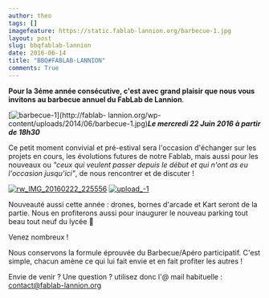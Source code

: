```yaml
---
author: theo
tags: []
imagefeature: https://static.fablab-lannion.org/barbecue-1.jpg
layout: post
slug: bbqfablab-lannion
date: 2016-06-14
title: "BBQ#FABLAB-LANNION"
comments: True
---
```

**Pour la 3éme année consécutive, c'est avec grand plaisir que nous vous invitons au barbecue annuel du FabLab de Lannion**.

[![barbecue-1](https://static.fablab-lannion.org/barbecue-1-300x237.jpg)](http://fablab-
lannion.org/wp-content/uploads/2014/06/barbecue-1.jpg)_**Le mercredi 22 Juin
2016 à partir de 18h30**_

Ce petit moment convivial et pré-estival sera l'occasion d'échanger sur les
projets en cours, les évolutions futures de notre Fablab, mais aussi pour les
nouveaux ou _"ceux qui veulent passer depuis le début et qui n'ont as eu
l'occasion jusqu'ici"_, de nous rencontrer et de discuter !

[![rw_IMG_20160222_225556](https://static.fablab-lannion.org/rw_IMG_20160222_225556-225x300.jpg)](http://fablab-lannion.org/wp-content/uploads/2016/02/rw_IMG_20160222_225556.jpg)
[![upload_-1](https://static.fablab-lannion.org/upload_-1-169x300.jpg)](http://fablab-lannion.org/wp-content/uploads/2015/09/upload_-1.jpg)

Nouveauté aussi cette année : drones, bornes d'arcade et Kart seront de la
partie. Nous en profiterons aussi pour inaugurer le nouveau parking tout beau
tout neuf du lycée 🙂

Venez nombreux !

Nous conservons la formule éprouvée du Barbecue/Apéro participatif. C'est
simple, chacun amène ce qui lui fait envie et en fait profiter les autres !

Envie de venir ? Une question ? utilisez donc l'@ mail habituelle :
contact@fablab-lannion.org
